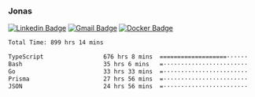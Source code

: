 ### Jonas
[![Linkedin Badge](https://img.shields.io/badge/-Jonas%20Neto-9933F7?style=flat-square&logo=Linkedin&logoColor=white&link=https://www.linkedin.com/in/jonas-nogueira-neto/)](https://www.linkedin.com/in/jonas-nogueira-neto/)
[![Gmail Badge](https://img.shields.io/badge/-nogueiraneto.jonas@gmail.com-9933F7?style=flat-square&logo=Gmail&logoColor=white&link=mailto:nogueiraneto.jonas@gmail.com)](mailto:nogueiraneto.jonas@gmail.com)
[![Docker Badge](https://img.shields.io/badge/-DockerHub-9933F7?style=flat-square&logo=Docker&logoColor=white&link=https://hub.docker.com/u/jonasssneto)](https://hub.docker.com/u/jonasssneto)


<!--START_SECTION:waka-->

```txt
Total Time: 899 hrs 14 mins

TypeScript                 676 hrs 8 mins  ===================······   74.51 %
Bash                       35 hrs 6 mins   =························   03.87 %
Go                         33 hrs 33 mins  =························   03.70 %
Prisma                     27 hrs 56 mins  =························   03.08 %
JSON                       24 hrs 56 mins  =························   02.75 %
```

<!--END_SECTION:waka-->
###
